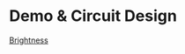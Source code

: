 # Demo & Circuit Design

[Brightness](https://user-images.githubusercontent.com/37080003/236689292-28d36776-958d-4954-bb09-903b3f3dec96.mp4)

